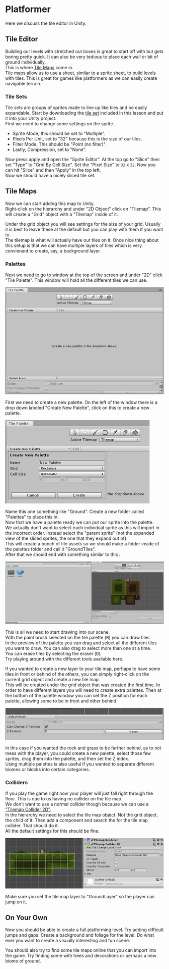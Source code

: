 # Platformer

Here we discuss the tile editor in Unity.

## Tile Editor

Building our levels with stretched out boxes is great to start off with but gets boring pretty quick. It can also be very tedious to place each wall or bit of ground individually.\
This is where [Tile Maps](https://docs.unity3d.com/Manual/class-Tilemap.html) come in.\
Tile maps allow us to use a sheet, similar to a sprite sheet, to build levels with tiles. This is great for games like platformers as we can easily create navigable terrain.

### Tile Sets

Tile sets are groups of sprites made to line up like tiles and be easily expandable.
Start by downloading the [tile set](Assets/TileSet.png) included in this lesson and put it into your Unity project.\
First we need to change some settings on the sprite.

* Sprite Mode, this should be set to "Multiple".
* Pixels Per Unit, set to "32" because this is the size of our tiles.
* Filter Mode, This should be "Point (no filter)".
* Lastly, Compression, set to "None".

Now press apply and open the "Sprite Editor". At the top go to "Slice" then set "Type" to "Grid By Cell Size". Set the "Pixel Size" to `32` x `32`. Now you can hit "Slice" and then "Apply" in the top left.\
Now we should have a nicely sliced tile set.

## Tile Maps

Now we can start adding this map to Unity.\
Right-click on the hierarchy and under "2D Object" click on "Tilemap". This will create a "Grid" object with a "Tilemap" inside of it.

Under the grid object you will see settings for the size of your grid. Usually it is best to leave these at the default but you can play with them if you want to.\
The tilemap is what will actually have our tiles on it. Once nice thing about this setup is that we can have multiple layers of tiles which is very convienent to create, say, a background layer.

### Palettes

Next we need to go to window at the top of the screen and under "2D" click "Tile Palette". This window will hold all the different tiles we can use.

![TilePaletteWindow](Images/TilePaletteWindow.JPG)

First we need to create a new palette. On the left of the window there is a drop down labeled "Create New Palette", click on this to create a new palette.

![CreateNewPalette](Images/CreateNewPalette.JPG)

Name this one something like "Ground". Create a new folder called "Palettes" to place this in.\
Now that we have a palette ready we can put our sprite into the palette.\
We actually don't want to select each individual sprite as this will import in the incorrect order. Instead select the "parent sprite" (not the expanded view of the sliced sprites, the one that they expand out of).\
This will create a bunch of tile assets so we should make a folder inside of the palettes folder and call it "GroundTiles".\
After that we should end with something similar to this :

![PaletteEditor](Images/PaletteEditor.JPG)

This is all we need to start drawing into our scene.\
With the paint brush selected on the tile palette (<kbd>B</kbd>) you can draw tiles.\
In the preview of the palette you can drag and select all the different tiles you want to draw. You can also drag to select more than one at a time.\
You can erase tiles by selecting the eraser (<kbd>D</kbd>).\
Try playing around with the different tools avaliable here.

If you wanted to create a new layer to your tile map, perhaps to have some tiles in front or behind of the others, you can simply right-click on the current grid object and create a new tile map.\
This will be created under the grid object that was created the first time. In order to have different layers you will need to create extra palettes. Then at the bottom of the palette window you can set the Z position for each palette, allowing some to be in front and other behind.

![PaletteZIndex](Images/PaletteZIndex.JPG)

In this case if you wanted the rock and grass to be farther behind, as to not mess with the player, you could create a new palette, select those few sprites, drag them into the palette, and then set the Z index.\
Using multiple palettes is also useful if you wanted to seperate different biomes or blocks into certain categories.

### Colliders

If you play the game right now your player will just fall right through the floor. This is due to us having no collider on the tile map.\
We don't want to use a normal collider though because we can use a ["Tilemap Collider 2D"](https://docs.unity3d.com/Manual/class-TilemapCollider2D.html).\
In the hierarchy we need to select the tile map object. Not the grid object, the child of it. Then add a component and search the for the tile map collider. That should do it.\
All the default settings for this should be fine.

![TilemapCollider](Images/TilemapCollider.JPG)

Make sure you set the tile map layer to "GroundLayer" so the player can jump on it.

## On Your Own

Now you should be able to create a full platforming level. Try adding difficult jumps and gaps. Create a background and foliage for the level. Do what ever you want to create a visually interesting and fun scene.

You should also try to find some tile maps online that you can import into the game. Try finding some with trees and decorations or perhaps a new biome of ground.